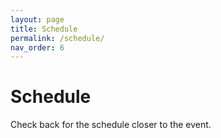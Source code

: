 ```yaml
---
layout: page
title: Schedule
permalink: /schedule/
nav_order: 6
---
```


# Schedule

<p />

Check back for the schedule closer to the event.
